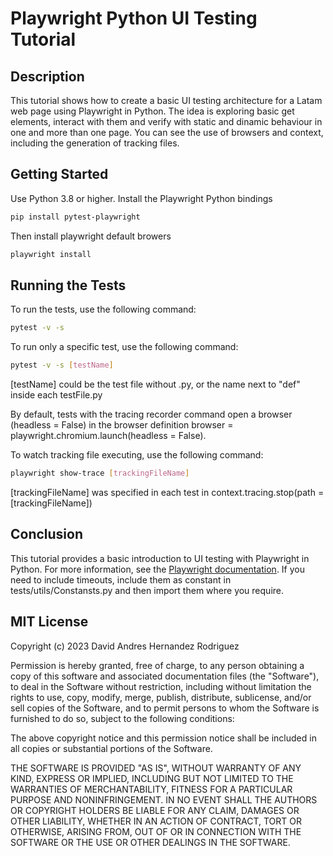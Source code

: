 # Playwright Python UI Testing Tutorial

## Description

This tutorial shows how to create a basic UI testing architecture for a Latam web page using Playwright in Python.
The idea is exploring basic get elements, interact with them and verify with static and dinamic behaviour in one and more than one page. You can see the use of browsers and context, including the generation of tracking files.

## Getting Started

Use Python 3.8 or higher.
Install the Playwright Python bindings

```bash
pip install pytest-playwright
```

Then install playwright default browers

```bash
playwright install
```

## Running the Tests

To run the tests, use the following command:

```bash
pytest -v -s
```

To run only a specific test, use the following command:

```bash
pytest -v -s [testName]
```

[testName] could be the test file without .py, or the name next to "def" inside each testFile.py

By default, tests with the tracing recorder command open a browser (headless = False) in the browser definition browser = playwright.chromium.launch(headless = False).

To watch tracking file executing, use the following command:

```bash
playwright show-trace [trackingFileName]
```

[trackingFileName] was specified in each test in context.tracing.stop(path = [trackingFileName])

## Conclusion

This tutorial provides a basic introduction to UI testing with Playwright in Python. For more information, see the [Playwright documentation](https://playwright.dev/python/docs/intro).
If you need to include timeouts, include them as constant in tests/utils/Constansts.py and then import them where you require.

## MIT License

Copyright (c) 2023 David Andres Hernandez Rodriguez

Permission is hereby granted, free of charge, to any person obtaining a copy
of this software and associated documentation files (the "Software"), to deal
in the Software without restriction, including without limitation the rights
to use, copy, modify, merge, publish, distribute, sublicense, and/or sell
copies of the Software, and to permit persons to whom the Software is
furnished to do so, subject to the following conditions:

The above copyright notice and this permission notice shall be included in all
copies or substantial portions of the Software.

THE SOFTWARE IS PROVIDED "AS IS", WITHOUT WARRANTY OF ANY KIND, EXPRESS OR
IMPLIED, INCLUDING BUT NOT LIMITED TO THE WARRANTIES OF MERCHANTABILITY,
FITNESS FOR A PARTICULAR PURPOSE AND NONINFRINGEMENT. IN NO EVENT SHALL THE
AUTHORS OR COPYRIGHT HOLDERS BE LIABLE FOR ANY CLAIM, DAMAGES OR OTHER
LIABILITY, WHETHER IN AN ACTION OF CONTRACT, TORT OR OTHERWISE, ARISING FROM,
OUT OF OR IN CONNECTION WITH THE SOFTWARE OR THE USE OR OTHER DEALINGS IN THE
SOFTWARE.

